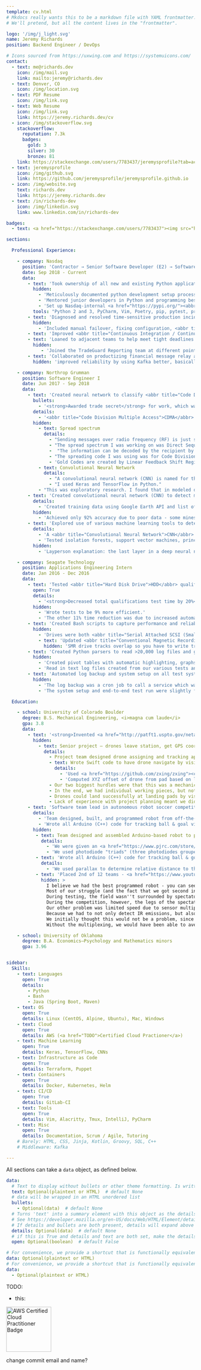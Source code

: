 ```yaml
---
template: cv.html
# Mkdocs really wants this to be a markdown file with YAML frontmatter.
# We'll pretend, but all the content lives in the "frontmatter".

logo: '/img/j_light.svg'
name: Jeremy Richards
position: Backend Engineer / DevOps

# Icons sourced from https://uxwing.com and https://systemuicons.com/
contact:
  - text: me@richards.dev
    icon: /img/mail.svg
    link: mailto:jeremy@richards.dev
  - text: Denver, CO
    icon: /img/location.svg
  - text: PDF Resume
    icon: /img/link.svg
  - text: Web Resume
    icon: /img/link.svg
    link: https://jeremy.richards.dev/cv
  - icon: /img/stackoverflow.svg
    stackoverflow:
      reputation: 7.3k
      badges:
        gold: 3
        silver: 30
        bronze: 81
    link: https://stackexchange.com/users/7783437/jeremysprofile?tab=accounts
  - text: jeremysprofile
    icon: /img/github.svg
    link: https://github.com/jeremysprofile/jeremysprofile.github.io
  - icon: /img/website.svg
    text: richards.dev
    link: https://jeremy.richards.dev
  - text: /in/richards-dev
    icon: /img/linkedin.svg
    link: www.linkedin.com/in/richards-dev

badges:
  - text: <a href="https://stackexchange.com/users/7783437"><img src="https://stackexchange.com/users/flair/7783437.png?theme=clean" width="208" height="58" alt="profile for jeremysprofile on Stack Exchange" title="profile for jeremysprofile on Stack Exchange"></a>

sections:

  Professional Experience:

    - company: Nasdaq
      position: 'Contractor → Senior Software Developer (E2) → Software Developer Specialist (E3)'
      date: Sep 2018 - Current
      data:
        - text: 'Took ownership of all new and existing Python applications, including documentation, mentoring, testing, <abbr title="Continuous Integration / Continuous Deployment">CI/CD</abbr>, and DevOps infrastructure (check how long this line this to see if we should expand CICD)'
          hidden:
            - 'Meticulously documented python development setup process for Windows and Mac users, including package structure, virtual environments, and test writing for use by other developers'
            - 'Mentored junior developers in Python and programming best practices'
            - 'Set up Nasdaq-internal <a href="https://pypi.org/"><abbr title="Python Package Index">PyPI</abbr></a> server via <a href="https://www.sonatype.com/nexus/repository-pro">Nexus</a>'
          tools: "Python 2 and 3, PyCharm, Vim, Poetry, pip, pytest, pre-commit, GitLab-CI"
        - text: 'Diagnosed and resolved time-sensitive production incidents during on-call rotations'
          hidden:
            - 'Included manual failover, fixing configuration, <abbr title="Root Cause Analysis">RCA</abbr>, providing post-mortem to the team, and writing tickets for any discovered bugs'
        - text: 'Improved <abbr title="Continuous Integration / Continuous Deployment">CI/CD</abbr> pipelines across application suite, adding automatic updating to latest internal dependencies, version incrementing, and git and container tagging.'
        - text: 'Loaned to adjacent teams to help meet tight deadlines'
          hidden:
             - 'Joined the TradeGuard Reporting team at different points to enable horizontal scaling for trade data processing and to help with <a href="https://www.catnmsplan.com/"><abbr title="Consolidated Audit Trail">CAT</abbr></a> go-live.'
        - text: 'Collaborated on productizing financial message relay application: ported existing setup to <abbr title="Amazon Web Services">AWS</abbr> and Kubernetes; utilized Terraform and Helm for <abbr title="Continuous Integration / Continuous Deployment">CI/CD</abbr>; and improved reliability in server or networking outage scenarios.'
          hidden: 'improved reliability by using Kafka better, basically'

    - company: Northrop Grumman
      position: Software Engineer I
      date: Jun 2017 - Sep 2018
      data:
        - text: 'Created neural network to classify <abbr title="Code Division Multiple Access">CDMA</abbr> radio signals at negative signal-to-noise ratios'
          bullets:
            - '<strong>Awarded trade secret</strong> for work, which was presented in internal symposium and <strong>used in classified space</strong>'
          details:
            - '<abbr title="Code Division Multiple Access">CDMA</abbr> is a way to share bandwidth with cooperating simultaneous users via sets of spreading sequences, which are psuedorandom binary sequences designed to minimally interfere with each other. My goal was to detect usage of a subset of these sequences in a target bandwidth'
          hidden:
            - text: Spread spectrum
              details:
                - "Sending messages over radio frequency (RF) is just sending binary data on a certain frequency via phase, frequency, or amplitude modulation. At some level of abstraction, you can think of it as just sending HIGH or LOW at some bit rate. The bit rate of your signal is proportional to how spread out your signal is in the frequency domain (a low bit rate will result in a signal with a narrow, tall peak, and a high bit rate will yield a shorter, wider curve). The power of the signal you're sending determines how high above the noise floor your signal is, and thus how well others are able to notice and receive it. Signals close to or below the noise floor can still be received if they spread the signal across a wide frequency. There are a bunch of ways to spread a signal."
                - "The spread spectrum I was working on was Direct Sequence Spread Spectrum (DSSS), which uses spreading codes, which are extra phase shifts for each bit of data, sent at a higher rate. Each phase shift in the spreading code is a chip, meaning the spreading code can also be called a chip sequence, and the higher transmission rate is called the chip rate. The chip sequence is multiplied (XOR'd) by the bit sequence - e.g., if your spreading code is 1011 and you want to send 10, you send 0100 1011. Because the chip rate requires sending more data at a higher rate, the signal is spread out further in the frequency domain, so it's hidden closer to or further below the noise floor."
                -  "The information can be decoded by the recipient by multiplying by the same spreading sequence, which effectively provides a huge amount of error correction since multiple chips all encode the same bit. There are a bunch of different spreading codes, useful for different things."
                - "The spreading code I was using was for Code Division Multiple Access (CDMA), which means multiple conversations happening simultaneously in the same frequency band. CDMA is when when all the spreading codes used in one frequency band have very low cross-correlation. Cross-correlation is how related two given spreading codes are, found by multiplying them together - a value at or near zero means there is no cross-correlation. This is useful when multiple conversations are happening, as all but the target conversation will effectively be tuned out by multiplying by the target spreading code. While there are many groups of spreading codes, my tests were on Gold Codes (used by, among other applications, GPS)."
                - 'Gold Codes are created by Linear Feedback Shift Registers.'
            - text: Convolutional Neural Network
              details:
                - "A convolutional neural network (CNN) is named for the convolutional layers it uses. These layers use a kernel of a specified size (a small contiguous section of the data) and convolve over the input data (matrix multiplication between the trained weights of that kernel and the input values), looking for features of some level of complexity. In the case of images, the standard example is that an initial layer will look for gradients and edges, which intermediate layers will view and interpret into simple shapes, in turn being used to recognize complex shapes, like faces. My task was to apply this to certain types of spreading codes with varying levels of noise."
                - "I used Keras and TensorFlow in Python."
            - "This was exploratory research. I found that in modeled data with added noise, I was able to determine which Gold code was used in a given sample through different clock offsets and negative signal-to-noise ratios. There was no customer for this work and I was taken off the project when Northrop found a non-overhead charge code I could use."
        - text: 'Created convolutional neural network (CNN) to detect mining locations from satellite images'
          details:
            - 'Created training data using Google Earth API and list of GPS coordinates of current (and former) mines'
          hidden:
            - 'Achieved only 92% accuracy due to poor data - some mines had been abandoned and revegetated, and some mine coordinates did not have enough precision to display the mine at sufficient resolution for training'
        - text: 'Explored use of various machine learning tools to detect novel inputs to trained <abbr title="Convolutional Neural Network">CNNs</abbr> via intermediate layer activations'
          details:
            - 'A <abbr title="Convolutional Neural Network">CNN</abbr> is pretrained on certain categories and outputs how "likely" a sample is to belong to each category, but cannot determine if a sample belongs to none of the categories. My goal was to leverage the feature detection of the network via tools not requiring pretraining to detect these outlier samples'
            - 'Tested isolation forests, support vector machines, principal component analysis, <abbr title="Least Absolute Shrinkage and Selection Operator">LASSO</abbr>, and k-nearest neighbor analysis'
          hidden:
            - 'Layperson explanation: the last layer in a deep neural network has one neuron per possible classification - a network trained to distinguish images of cats versus images of dogs would have two neurons in the final layer, and whichever neuron is most activated is what the image gets classified as. Intermediate layers will have learned to detect lower-level information about the images (e.g., one neuron could detect the existence of a muzzle, another could detect more dog-like ears). My goal was to see if I could determine if the network had seen a novel image (e.g., a picture of a person) from examining the activations of the intermediate layers, since presumably these images would result in unusual combinations of activations.'

    - company: Seagate Technology
      position: Applications Engineering Intern
      date: Jan 2016 - Dec 2016
      data:
        - text: 'Tested <abbr title="Hard Disk Drive">HDD</abbr> qualifications in Fortune 500 cloud company setups'
          open: True
          details:
            - '<strong>Decreased total qualifications test time by 20%</strong>'
          hidden:
            - 'Wrote tests to be 9% more efficient.'
            - 'The other 11% time reduction was due to increased automation (previously, all tests were kicked off manually during the workday, meaning a test finishing at 6 P.M. would leave the system idle for 14 hours).'
        - text: 'Created Bash scripts to capture performance and reliability metrics for populations of hundreds of <abbr title="Hard Disk Drive">HDDs</abbr> over multiple days'
          hidden:
            - 'Drives were both <abbr title="Serial Attached SCSI (Small Computer System Interface)">SAS</abbr> and <abbr title="Serial ATA (AT Attachment)">SATA</abbr>, different capacities, and different architectures, including <abbr title="Conventional Magnetic Recording">CMR</abbr> and <abbr title="Host-Aware">HA</abbr> <abbr title="Shingled Magnetic Recording">SMR</abbr>.'
            - text: 'Updated <abbr title="Conventional Magnetic Recording">CMR</abbr>-style tests for <abbr title="Host-Aware">HA</abbr> <abbr title="Shingled Magnetic Recording">SMR</abbr> drives'
              hidden: 'SMR drive tracks overlap so you have to write tracks in order; you can''t just rewrite a small part of the track, you have to rewrite the whole track'
        - text: 'Created Python parsers to read >20,000 log files and generate Excel workbooks with graphs, pivot tables, and conditionally-highlighted statistics'
          hidden:
            - 'Created pivot tables with automatic highlighting, graphs, and summary data output in top workbook with raw data in other workbooks.'
            - 'Read in text log files created from our various tests and output data to Excel via <a href="https://pypi.org/project/XlsxWriter/"><code>XlsxWriter</code></a>.'
        - text: 'Automated log backup and system setup on all test systems'
          hidden:
            - 'The log backup was a cron job to call a service which was just glorified <code>rsync</code> and some logic to put everything into timestamped folders on a secondary server.'
            - 'The system setup and end-to-end test run were slightly fault-tolerant Bash scripts.'

  Education:

    - school: University of Colorado Boulder
      degree: B.S. Mechanical Engineering, <i>magna cum laude</i>
      gpa: 3.8
      data:
        - text: '<strong>Invented <a href="http://patft1.uspto.gov/netacgi/nph-Parser?patentnumber=10,429,838">patent no. 10,429,838</a></strong> for method of routing multiple drone landings at a base station during senior project'
          hidden:
            - text: Senior project – drones leave station, get GPS coordinates, determine optimal paths based on obstacles, and fly to targets
              details:
                - Project team designed drone assigning and tracking app.
                - text: Wrote Swift code to have drone navigate by vision to specific QR code and land
                  details:
                    - 'Used <a href="https://github.com/zxing/zxing"><code>zxing</code> (Zebra Crossing) pre-existing library</a>.'
                    - 'Computed XYZ offset of drone from pad based on landing pad relative size and position in video and iterated motions to land.'
                - Our two biggest hurdles were that this was a mechanical engineering course (meaning the timelines and grades were built around design being the largest portion of the project) and that most of Boulder, including the main CU campus, is a no-fly zone for drones, making testing difficult.
                - In the end, we had individual working pieces, but not a end-to-end success.
                - Drones could land successfully at landing pads by vision and QR code recognition, plot courses around pre-configured obstacles, and fly to GPS waypoints.
                - Lack of experience with project planning meant we didn't give ourselves even close to enough time for integration and testing.
        - text: 'Software team lead in autonomous robot soccer competition, placing second of twelve. Video of matches <a href="https://www.youtube.com/watch?v=tI_wfxj9qU8">available here</a>'
          details:
            - 'Team designed, built, and programmed robot from off-the-shelf and 3D-printed components'
            - 'Wrote all Arduino (C++) code for tracking ball & goal via IR sensors, determining relative position on field and estimated ball distance, shooting, and goalie behavior'
          hidden:
           - text: Team designed and assembled Arduino-based robot to play soccer
             details:
               - 'We were given an <a href="https://www.pjrc.com/store/teensy36.html">Arduino offshoot</a>, a maximum size and budget and told to design a robot capable of scoring goals. The goals and the ball were marked by <abbr title="Infrared">IR</abbr> <abbr title="Light-emitting diode">LEDs</abbr> at specific frequencies. The "field" was white, with black tape for the boundaries and gray tape for the goal zones.'
               - 'We used photodiode "triads" (three photodiodes grouped together at slightly different angles) mounted on servos to sense the ball and goal, tape sensors to view ground color, and four <a href="https://external-preview.redd.it/nnuZFbODO3VGW8P1uZJLeKK03Y9uWf37gGCWrUTuccA.gif?format=mp4&s=b2a1b9b3c52d6cc7dd3aa4601308406b809d97b2">onmiwheels</a> provided movement.'
           - text: 'Wrote all Arduino (C++) code for tracking ball & goal via IR sensors, determining relative position on field and estimated ball distance, shooting, and goalie behavior'
             details:
               - 'We used parallax to determine relative distance to the ball, and used the relative angle of the goal servos to determine relative location on the field. If we lost track of the ball, we would have the robot engage in goalie behavior, waiting in the goal area for until we found the ball. When attempting to score, we would attempt to line up behind the ball facing directly toward the goal.'
           - text: 'Placed 2nd of 12 teams - <a href="https://www.youtube.com/watch?v=tI_wfxj9qU8">video of competition</a>'
             hidden: >
               I believe we had the best programmed robot - you can see in the video that we were the only team to actually try to align with the goal when trying to score, while the other teams simply went for the approach of "aim for the ball and hit it", hoping that the fact that the ball was initially ahead of them and toward the target goal would be sufficient.
               Most of our struggle (and the fact that we got second instead of first) came down to two factors: reflection and multiplexing.
               During testing, the field wasn''t surrounded by spectators, so there was nothing to reflect the IR of the ball or goals.
               During the competition, however, the legs of the spectators allowed the IR to bounce and give false positives for ball or goal location.
               Our other problem was limited speed due to sensor multiplexing. Our design used a single multiplexer to provide the photodiode outputs to a single pin on the Teensy, which greatly simplified wiring at the cost of speed.
               Because we had to not only detect IR emissions, but also their frequency, we had to wait at minimum for half a period of the frequencies before we could check the next sensor, meaning polling the sensors significantly slowed our loop time.
               We initially thought this would not be a problem, since our loop was still on the order of tens of milliseconds, but during testing we found that we had to slow our movement speed (both rotation and translation) to a quarter of the maximum to avoid missed signals.
               Without the multiplexing, we would have been able to average readings and have much more robust data collection.

    - school: University of Oklahoma
      degree: B.A. Economics—Psychology and Mathematics minors
      gpa: 3.96


sidebar:
  Skills:
    - text: Languages
      open: True
      details:
        - Python
        - Bash
        - Java (Spring Boot, Maven)
    - text: OS
      open: True
      details: Linux (CentOS, Alpine, Ubuntu), Mac, Windows
    - text: Cloud
      open: True
      details: AWS (<a href="TODO">Certified Cloud Practioner</a>)
    - text: Machine Learning
      open: True
      details: Keras, TensorFlow, CNNs
    - text: Infrastructure as Code
      open: True
      details: Terraform, Puppet
    - text: Containers
      open: True
      details: Docker, Kubernetes, Helm
    - text: CI/CD
      open: True
      details: GitLab-CI
    - text: Tools
      open: True
      details: Vim, Alacritty, Tmux, IntelliJ, PyCharm
    - text: Misc
      open: True
      details: Documentation, Scrum / Agile, Tutoring
    # Barely: HTML, CSS, Jinja, Kotlin, Groovy, SQL, C++
    # Middleware: Kafka

---
```

All sections can take a `data` object, as defined below.
```yaml
data:
  # Text to display without bullets or other theme formatting. Is written before bullets if both are specified.
  text: Optional(plaintext or HTML)  # default None
  # data will be wrapped in an HTML unordered list
  bullets:
    - Optional(data)  # default None
  # Turns 'text' into a summary element with this object as the details.
  # See https://developer.mozilla.org/en-US/docs/Web/HTML/Element/details
  # If details and bullets are both present, details will expand above bullets.
  details: Optional(data)  # default None
  # if this is True and details and text are both set, make the details start in expanded display.
  open: Optional(boolean)  # default False

# For convenience, we provide a shortcut that is functionally equivalent to only setting data.text.
data: Optional(plaintext or HTML)
# For convenience, we provide a shortcut that is functionally equivalent to only setting data.bullets.
data:
  - Optional(plaintext or HTML)
```


TODO:
  * this:
<!-- This became pure HTML once I wanted too many HTML elements and markdown stopped being sufficient -->
<!-- TODO why doesn't this display -->
<div data-iframe-width="150" data-iframe-height="270" data-share-badge-id="8e0e38c6-6407-4c4a-8c6d-48ee835a6e67" data-share-badge-host="https://www.youracclaim.com"></div><script type="text/javascript" async src="//cdn.youracclaim.com/assets/utilities/embed.js"></script>
<a href="https://www.youracclaim.com/badges/8e0e38c6-6407-4c4a-8c6d-48ee835a6e67/public_url"><img src="https://images.youracclaim.com/size/340x340/images/1fdcf6a9-de8e-4e35-96b0-e801d8411506/AWS-CloudPractitioner.png" alt="AWS Certified Cloud Practitioner Badge" width=120></a>

change commit email and name?


<!-- vim: filetype=yaml
-->

